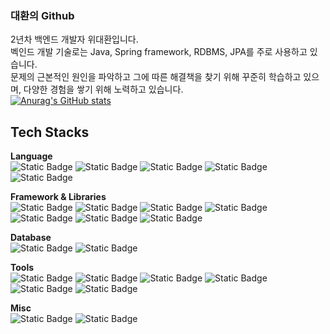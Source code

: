 ### 대환의 Github
2년차 백엔드 개발자 위대환입니다.  
벡인드 개발 기술로는 Java, Spring framework, RDBMS, JPA를 주로 사용하고 있습니다.  
문제의 근본적인 원인을 파악하고 그에 따른 해결책을 찾기 위해 꾸준히 학습하고 있으며, 다양한 경험을 쌓기 위해 노력하고 있습니다.  
[![Anurag's GitHub stats](https://github-readme-stats.vercel.app/api?username=eoghks&show_icons=true&theme=radical)](https://github.com/anuraghazra/github-readme-stats)

## Tech Stacks  
**Language**  
![Static Badge](https://img.shields.io/badge/JAVA-FF7F00) 
![Static Badge](https://img.shields.io/badge/Python-FF7F00) 
![Static Badge](https://img.shields.io/badge/HTML-D1180B) 
![Static Badge](https://img.shields.io/badge/JavaScript-FFFF00) 
![Static Badge](https://img.shields.io/badge/CSS-004EA2) 

  
**Framework & Libraries**  
![Static Badge](https://img.shields.io/badge/Spring-66CC00) 
![Static Badge](https://img.shields.io/badge/Spring%20Boot-66CC00) 
![Static Badge](https://img.shields.io/badge/Node.js-33FFFF) 
![Static Badge](https://img.shields.io/badge/JPA-D1180B) 
![Static Badge](https://img.shields.io/badge/Mybatis-D1180B) 
![Static Badge](https://img.shields.io/badge/Kendo%20UI-FF7F00) 
![Static Badge](https://img.shields.io/badge/JQuery-0066FF) 
  
**Database**  
![Static Badge](https://img.shields.io/badge/JQuery-FF7F00) 
![Static Badge](https://img.shields.io/badge/JQuery-FF7F00) 
  
**Tools**  
![Static Badge](https://img.shields.io/badge/Eclipse-183264) 
![Static Badge](https://img.shields.io/badge/IntelliJ-333333) 
![Static Badge](https://img.shields.io/badge/VS%20Code-3333FF) 
![Static Badge](https://img.shields.io/badge/Git-FF7F00) 
![Static Badge](https://img.shields.io/badge/SVN-FF7F00) 
![Static Badge](https://img.shields.io/badge/Notion-FF7F00) 
  
**Misc**  
![Static Badge](https://img.shields.io/badge/Linux-222222) 
![Static Badge](https://img.shields.io/badge/Agile-FF7F00) 

<!--
**eoghks/eoghks** is a ✨ _special_ ✨ repository because its `README.md` (this file) appears on your GitHub profile.

Here are some ideas to get you started:

- 🔭 I’m currently working on ...
- 🌱 I’m currently learning ...
- 👯 I’m looking to collaborate on ...
- 🤔 I’m looking for help with ...
- 💬 Ask me about ...
- 📫 How to reach me: ...
- 😄 Pronouns: ...
- ⚡ Fun fact: ...
-->
